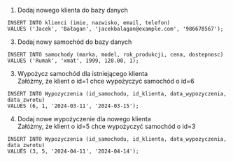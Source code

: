 1. Dodaj nowego klienta do bazy danych
```
INSERT INTO klienci (imie, nazwisko, email, telefon)
VALUES ('Jacek', 'Bałagan', 'jacekbalagan@example.com', '986678567'); 
```
3. Dodaj nowy samochód do bazy danych
```
INSERT INTO samochody (marka, model, rok_produkcji, cena, dostepnosc)
VALUES ('Rumak', 'xmat', 1999, 120.00, 1); 
```
3. Wypożycz samochód dla istniejącego klienta  
Załóżmy, że klient o id=1 chce wypożyczyć samochód o id=6
```
INSERT INTO Wypozyczenia (id_samochodu, id_klienta, data_wypozyczenia, data_zwrotu)
VALUES (6, 1, '2024-03-11', '2024-03-15'); 
```
4. Dodaj nowe wypożyczenie dla nowego klienta  
Załóżmy, że klient o id=5 chce wypożyczyć samochód o id=3
```
INSERT INTO Wypozyczenia (id_samochodu, id_klienta, data_wypozyczenia, data_zwrotu)
VALUES (3, 5, '2024-04-11', '2024-04-14'); 
```
